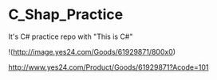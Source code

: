 # C_Shap_Practice
It's C# practice repo with "This is C#"

!(http://image.yes24.com/Goods/61929871/800x0)

http://www.yes24.com/Product/Goods/61929871?Acode=101
